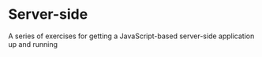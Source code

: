 # Server-side

A series of exercises for getting a JavaScript-based server-side application up and running